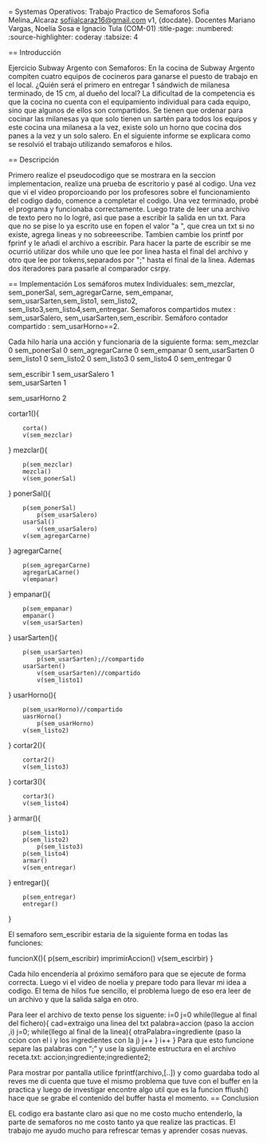 = Systemas Operativos: Trabajo Practico de Semaforos
 Sofia Melina_Alcaraz <sofiialcaraz16@gmail.com>
 v1, {docdate}. Docentes Mariano Vargas, Noelia Sosa e Ignacio Tula (COM-01)
 :title-page:
 :numbered:
 :source-highlighter: coderay
 :tabsize: 4

== Introducción

Ejercicio Subway Argento con Semaforos:
En la cocina de Subway Argento compiten cuatro equipos de cocineros para ganarse el puesto de trabajo en el local. ¿Quién será el primero en entregar 1 sándwich de milanesa terminado, de 15 cm, al dueño del local? La dificultad de la competencia es que la cocina no cuenta con el equipamiento individual  para cada equipo, sino que algunos de ellos son compartidos. Se tienen que ordenar para cocinar las milanesas ya que solo tienen un sartén para todos los equipos y este cocina una milanesa a la vez, existe solo un horno que cocina dos panes a la vez  y un solo salero.
En el siguiente informe se explicara como se resolvió el trabajo utilizando semaforos e hilos.
 
== Descripción

Primero realize el pseudocodigo que se mostrara en la seccion implementacion, realize una prueba
de escritorio y pasé al codigo.
Una vez que vi el video proporcioando por los profesores sobre el funcionamiento del codigo
dado, comence a completar el codigo.
Una vez terminado, probé el programa y funcionaba correctamente.
Luego trate de leer una archivo de texto pero no lo logré, asi que pase a escribir la salida en un txt.
Para que no se pise lo ya escrito use en fopen el valor "a ", que crea un txt si no existe, agrega lineas y no sobreeescribe.
Tambien cambie los printf por fprinf y le añadi  el archivo a escribir.
Para hacer la parte de escribir se me ocurrió utilizar dos while uno que lee por linea hasta el final del archivo
y otro que lee por tokens,separados por ";" hasta el final de la linea. Ademas dos iteradores para pasarle
al comparador csrpy.

== Implementación
Los semáforos mutex Individuales: sem_mezclar, sem_ponerSal, sem_agregarCarne, sem_empanar, sem_usarSarten,sem_listo1, sem_listo2, sem_listo3,sem_listo4,sem_entregar.
Semaforos compartidos mutex : sem_usarSalero, sem_usarSarten,sem_escribir.
Semáforo contador compartido : sem_usarHorno==2.

Cada hilo haría una acción y funcionaria de la siguiente forma:
 sem_mezclar        0
 sem_ponerSal       0
 sem_agregarCarne   0
 sem_empanar        0
 sem_usarSarten     0
 sem_listo1         0
 sem_listo2         0
 sem_listo3         0
 sem_listo4         0
 sem_entregar       0

sem_escribir        1
sem_usarSalero      1     
sem_usarSarten      1

sem_usarHorno       2

cortar1(){

		corta()
		v(sem_mezclar)

}
mezclar(){
	
		p(sem_mezclar)
		mezcla()
		v(sem_ponerSal)

}
ponerSal(){
	
		p(sem_ponerSal)
    		p(sem_usarSalero)
		usarSal()
    		v(sem_usarSalero)
		v(sem_agregarCarne)

}
agregarCarne{
	
		p(sem_agregarCarne)
		agregarLaCarne()
		v(empanar)

}
empanar(){
	
		p(sem_empanar)
		empanar()
		v(sem_usarSarten)

}
usarSarten(){
	
		p(sem_usarSarten)
     		p(sem_usarSarten);//compartido
		usarSarten()
     		v(sem_usarSarten)//compartido
    		v(sem_listo1)
 
}
usarHorno(){
	
		p(sem_usarHorno)//compartido
		uasrHorno()
    		p(sem_usarHorno)
		v(sem_listo2)

}
cortar2(){

		cortar2()
		v(sem_listo3)

}
cortar3(){

		cortar3()
		v(sem_listo4)

}
armar(){
	
		p(sem_listo1)
   		p(sem_listo2)
    		p(sem_listo3)
		p(sem_listo4)
		armar()
		v(sem_entregar)

}
entregar(){
	
		p(sem_entregar)
		entregar()

}

 El semaforo sem_escribir estaria de la siguiente forma en todas las funciones:

funcionX(){
		p(sem_escribir)
		imprimirAccion()
		v(sem_escirbir)
	}


Cada hilo encendería al próximo semáforo para que se ejecute de forma correcta.
 Luego vi el video de noelia y prepare todo para llevar mi idea a codigo.
El tema de hilos fue sencillo, el problema luego de eso era leer de un archivo
 y que la salida salga en otro.
 
 
Para leer el archivo de texto pense los siguente:
i=0
j=0
while(llegue al final del fichero){
	cad=extraigo una linea del txt
	palabra=accion
  (paso la accion ,i)
  	j=0;
	while(llego al final de la linea){
		otraPalabra=ingrediente 
	  (paso la ccion con el i y los ingredientes con la j)
    j++
  }
  i++
}
Para que esto funcione separe las palabras con “;” y use la siguiente estructura en el archivo 
receta.txt:
accion;ingrediente;ingrediente2;

Para mostrar por pantalla utilice fprintf(archivo,[..]) y como guardaba todo al reves me di cuenta que tuve el mismo problema que tuve con el buffer en la practica y luego de investigar encontre algo util que es la funcion fflush() hace que se  grabe el contenido del buffer hasta el momento.
== Conclusion

 EL codigo era bastante claro asi que no me costo mucho entenderlo, la parte de semaforos no me costo tanto ya que realize las practicas.
 El trabajo me ayudo mucho para refrescar temas y aprender cosas nuevas.
